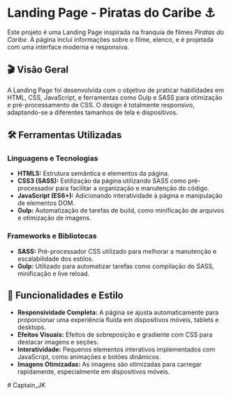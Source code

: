 # Landing Page - Piratas do Caribe ⚓

Este projeto é uma Landing Page inspirada na franquia de filmes *Piratas do Caribe*. A página inclui informações sobre o filme, elenco, e é projetada com uma interface moderna e responsiva.

## 🎬 Visão Geral

A Landing Page foi desenvolvida com o objetivo de praticar habilidades em HTML, CSS, JavaScript, e ferramentas como Gulp e SASS para otimização e pré-processamento de CSS. O design é totalmente responsivo, adaptando-se a diferentes tamanhos de tela e dispositivos.

## 🛠️ Ferramentas Utilizadas

### Linguagens e Tecnologias
- **HTML5:** Estrutura semântica e elementos da página.
- **CSS3 (SASS):** Estilização da página utilizando SASS como pré-processador para facilitar a organização e manutenção do código.
- **JavaScript (ES6+):** Adicionando interatividade à página e manipulação de elementos DOM.
- **Gulp:** Automatização de tarefas de build, como minificação de arquivos e otimização de imagens.
  
### Frameworks e Bibliotecas
- **SASS:** Pré-processador CSS utilizado para melhorar a manutenção e escalabilidade dos estilos.
- **Gulp:** Utilizado para automatizar tarefas como compilação do SASS, minificação e live reload.

## 🎨 Funcionalidades e Estilo

- **Responsividade Completa:** A página se ajusta automaticamente para proporcionar uma experiência fluida em dispositivos móveis, tablets e desktops.
- **Efeitos Visuais:** Efeitos de sobreposição e gradiente com CSS para destacar imagens e seções.
- **Interatividade:** Pequenos elementos interativos implementados com JavaScript, como animações e botões dinâmicos.
- **Imagens Otimizadas:** As imagens são otimizadas para carregar rapidamente, especialmente em dispositivos móveis.


#   C a p t a i n _ J K  
 